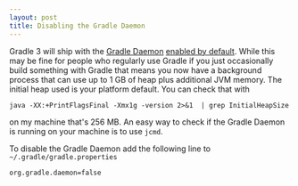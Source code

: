 ```yaml
---
layout: post
title: Disabling the Gradle Daemon
---
```


Gradle 3 will ship with the [Gradle Daemon](https://docs.gradle.org/current/userguide/gradle_daemon.html) [enabled by default](https://gradle.org/blog/gradle-3-0-m1-unleash-the-daemon/). While this may be fine for people who regularly use Gradle if you just occasionally build something with Gradle that means you now have a background process that can use up to 1 GB of heap plus additional JVM memory. The initial heap used is your platform default. You can check that with

```
java -XX:+PrintFlagsFinal -Xmx1g -version 2>&1  | grep InitialHeapSize
```

on my machine that's 256 MB. An easy way to check if the Gradle Daemon is running on your machine is to use `jcmd`.


To disable the Gradle Daemon add the following line to `~/.gradle/gradle.properties`

```
org.gradle.daemon=false
```




